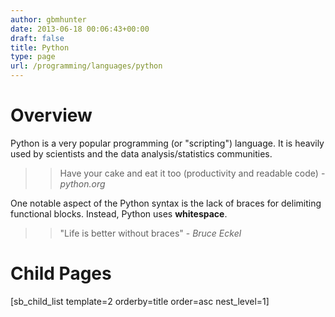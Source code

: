 ```yaml
---
author: gbmhunter
date: 2013-06-18 00:06:43+00:00
draft: false
title: Python
type: page
url: /programming/languages/python
---
```


# Overview




Python is a very popular programming (or "scripting") language. It is heavily used by scientists and the data analysis/statistics communities.




<blockquote>

> 
> Have your cake and eat it too (productivity and readable code) - _python.org_
> 
> 
</blockquote>




One notable aspect of the Python syntax is the lack of braces for delimiting functional blocks. Instead, Python uses **whitespace**.




<blockquote>

> 
> "Life is better without braces" - _Bruce Eckel_
> 
> 
</blockquote>




# Child Pages




[sb_child_list template=2 orderby=title order=asc nest_level=1]
